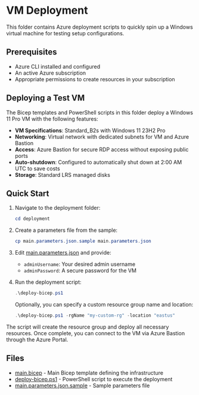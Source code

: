 # VM Deployment

This folder contains Azure deployment scripts to quickly spin up a Windows virtual machine for testing setup configurations.

## Prerequisites

- Azure CLI installed and configured
- An active Azure subscription
- Appropriate permissions to create resources in your subscription

## Deploying a Test VM

The Bicep templates and PowerShell scripts in this folder deploy a Windows 11 Pro VM with the following features:

- **VM Specifications**: Standard_B2s with Windows 11 23H2 Pro
- **Networking**: Virtual network with dedicated subnets for VM and Azure Bastion
- **Access**: Azure Bastion for secure RDP access without exposing public ports
- **Auto-shutdown**: Configured to automatically shut down at 2:00 AM UTC to save costs
- **Storage**: Standard LRS managed disks

## Quick Start

1. Navigate to the deployment folder:
   ```powershell
   cd deployment
   ```

2. Create a parameters file from the sample:
   ```powershell
   cp main.parameters.json.sample main.parameters.json
   ```

3. Edit [main.parameters.json](./main.parameters.json) and provide:
   - `adminUsername`: Your desired admin username
   - `adminPassword`: A secure password for the VM

4. Run the deployment script:
   ```powershell
   .\deploy-bicep.ps1
   ```

   Optionally, you can specify a custom resource group name and location:
   ```powershell
   .\deploy-bicep.ps1 -rgName "my-custom-rg" -location "eastus"
   ```

The script will create the resource group and deploy all necessary resources. Once complete, you can connect to the VM via Azure Bastion through the Azure Portal.

## Files

- [main.bicep](./main.bicep) - Main Bicep template defining the infrastructure
- [deploy-bicep.ps1](./deploy-bicep.ps1) - PowerShell script to execute the deployment
- [main.parameters.json.sample](./main.parameters.json.sample) - Sample parameters file
